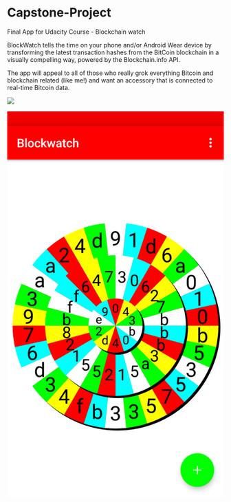 # Capstone-Project
Final App for Udacity Course - Blockchain watch

BlockWatch tells the time on your phone and/or Android Wear device by transforming the latest transaction hashes from the BitCoin blockchain in a visually compelling way, powered by the Blockchain.info API.

The app will appeal to all of those who really grok everything Bitcoin and blockchain related (like me!) and want an accessory that is connected to real-time Bitcoin data.

<img src=http://imgur.com/a/OlvQt>

![alt text](Blockwatch.png "Blockwatch Screenshot")
